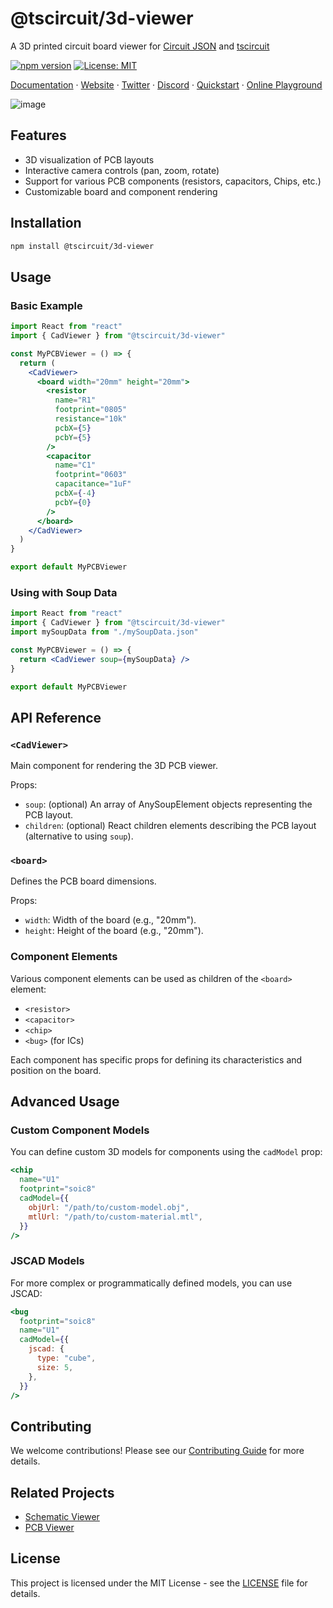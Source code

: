 # @tscircuit/3d-viewer

A 3D printed circuit board viewer for [Circuit JSON](https://github.com/tscircuit/circuit-json) and [tscircuit](https://github.com/tscircuit/tscircuit)

[![npm version](https://badge.fury.io/js/%40tscircuit%2F3d-viewer.svg)](https://badge.fury.io/js/%40tscircuit%2F3d-viewer)
[![License: MIT](https://img.shields.io/badge/License-MIT-yellow.svg)](https://opensource.org/licenses/MIT)

[Documentation](https://docs.tscircuit.com) &middot; [Website](https://tscircuit.com) &middot; [Twitter](https://x.com/tscircuit) &middot; [Discord](https://tscircuit.com/community/join-redirect) &middot; [Quickstart](https://docs.tscircuit.com/quickstart) &middot; [Online Playground](https://tscircuit.com/playground)

![image](https://github.com/user-attachments/assets/107624fc-f3e5-4652-a90e-a5462afa6fbe)

## Features

- 3D visualization of PCB layouts
- Interactive camera controls (pan, zoom, rotate)
- Support for various PCB components (resistors, capacitors, Chips, etc.)
- Customizable board and component rendering

## Installation

```bash
npm install @tscircuit/3d-viewer
```

## Usage

### Basic Example

```jsx
import React from "react"
import { CadViewer } from "@tscircuit/3d-viewer"

const MyPCBViewer = () => {
  return (
    <CadViewer>
      <board width="20mm" height="20mm">
        <resistor
          name="R1"
          footprint="0805"
          resistance="10k"
          pcbX={5}
          pcbY={5}
        />
        <capacitor
          name="C1"
          footprint="0603"
          capacitance="1uF"
          pcbX={-4}
          pcbY={0}
        />
      </board>
    </CadViewer>
  )
}

export default MyPCBViewer
```

### Using with Soup Data

```jsx
import React from "react"
import { CadViewer } from "@tscircuit/3d-viewer"
import mySoupData from "./mySoupData.json"

const MyPCBViewer = () => {
  return <CadViewer soup={mySoupData} />
}

export default MyPCBViewer
```

## API Reference

### `<CadViewer>`

Main component for rendering the 3D PCB viewer.

Props:

- `soup`: (optional) An array of AnySoupElement objects representing the PCB layout.
- `children`: (optional) React children elements describing the PCB layout (alternative to using `soup`).

### `<board>`

Defines the PCB board dimensions.

Props:

- `width`: Width of the board (e.g., "20mm").
- `height`: Height of the board (e.g., "20mm").

### Component Elements

Various component elements can be used as children of the `<board>` element:

- `<resistor>`
- `<capacitor>`
- `<chip>`
- `<bug>` (for ICs)

Each component has specific props for defining its characteristics and position on the board.

## Advanced Usage

### Custom Component Models

You can define custom 3D models for components using the `cadModel` prop:

```jsx
<chip
  name="U1"
  footprint="soic8"
  cadModel={{
    objUrl: "/path/to/custom-model.obj",
    mtlUrl: "/path/to/custom-material.mtl",
  }}
/>
```

### JSCAD Models

For more complex or programmatically defined models, you can use JSCAD:

```jsx
<bug
  footprint="soic8"
  name="U1"
  cadModel={{
    jscad: {
      type: "cube",
      size: 5,
    },
  }}
/>
```

## Contributing

We welcome contributions! Please see our [Contributing Guide](CONTRIBUTING.md) for more details.

## Related Projects

- [Schematic Viewer](https://github.com/tscircuit/schematic-viewer)
- [PCB Viewer](https://github.com/tscircuit/pcb-viewer)

## License

This project is licensed under the MIT License - see the [LICENSE](LICENSE) file for details.
